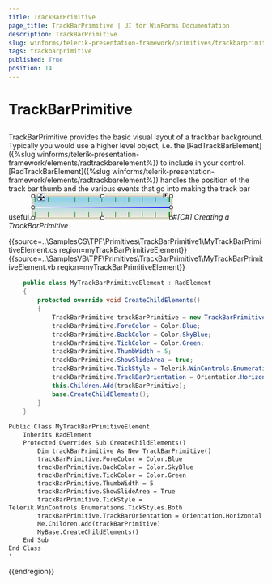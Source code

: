```yaml
---
title: TrackBarPrimitive
page_title: TrackBarPrimitive | UI for WinForms Documentation
description: TrackBarPrimitive
slug: winforms/telerik-presentation-framework/primitives/trackbarprimitive
tags: trackbarprimitive
published: True
position: 14
---
```


# TrackBarPrimitive



## 

TrackBarPrimitive provides the basic visual layout of a trackbar background. 
        Typically you would use a higher level object, i.e. the 
        [RadTrackBarElement]({%slug winforms/telerik-presentation-framework/elements/radtrackbarelement%}) to include in your control.
        [RadTrackBarElement]({%slug winforms/telerik-presentation-framework/elements/radtrackbarelement%}) handles the position of the track
        bar thumb and the various events that go into making the track bar useful.![tpf-primitives-trackbarprimitive 001](images/tpf-primitives-trackbarprimitive001.png)#_[C#] Creating a TrackBarPrimitive_

	



{{source=..\SamplesCS\TPF\Primitives\TrackBarPrimitive1\MyTrackBarPrimitiveElement.cs region=myTrackBarPrimitiveElement}} 
{{source=..\SamplesVB\TPF\Primitives\TrackBarPrimitive1\MyTrackBarPrimitiveElement.vb region=myTrackBarPrimitiveElement}} 

````C#
    public class MyTrackBarPrimitiveElement : RadElement
    {
        protected override void CreateChildElements()
        {        
            TrackBarPrimitive trackBarPrimitive = new TrackBarPrimitive();
            trackBarPrimitive.ForeColor = Color.Blue;
            trackBarPrimitive.BackColor = Color.SkyBlue;
            trackBarPrimitive.TickColor = Color.Green;
            trackBarPrimitive.ThumbWidth = 5;
            trackBarPrimitive.ShowSlideArea = true;
            trackBarPrimitive.TickStyle = Telerik.WinControls.Enumerations.TickStyles.Both;
            trackBarPrimitive.TrackBarOrientation = Orientation.Horizontal;
            this.Children.Add(trackBarPrimitive);
            base.CreateChildElements();
        }
    }
````
````VB.NET
Public Class MyTrackBarPrimitiveElement
    Inherits RadElement
    Protected Overrides Sub CreateChildElements()
        Dim trackBarPrimitive As New TrackBarPrimitive()
        trackBarPrimitive.ForeColor = Color.Blue
        trackBarPrimitive.BackColor = Color.SkyBlue
        trackBarPrimitive.TickColor = Color.Green
        trackBarPrimitive.ThumbWidth = 5
        trackBarPrimitive.ShowSlideArea = True
        trackBarPrimitive.TickStyle = Telerik.WinControls.Enumerations.TickStyles.Both
        trackBarPrimitive.TrackBarOrientation = Orientation.Horizontal
        Me.Children.Add(trackBarPrimitive)
        MyBase.CreateChildElements()
    End Sub
End Class
'
````

{{endregion}} 



